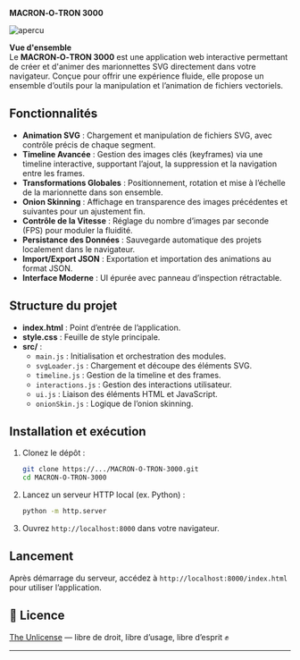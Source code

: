 **MACRON‑O‑TRON 3000**

![apercu](https://github.com/user-attachments/assets/243fd05d-de03-4068-abe9-b780baf8999f)


**Vue d'ensemble**\
Le **MACRON‑O‑TRON 3000** est une application web interactive permettant de créer et d'animer des marionnettes SVG directement dans votre navigateur. Conçue pour offrir une expérience fluide, elle propose un ensemble d’outils pour la manipulation et l’animation de fichiers vectoriels.

## Fonctionnalités

- **Animation SVG** : Chargement et manipulation de fichiers SVG, avec contrôle précis de chaque segment.
- **Timeline Avancée** : Gestion des images clés (keyframes) via une timeline interactive, supportant l’ajout, la suppression et la navigation entre les frames.
- **Transformations Globales** : Positionnement, rotation et mise à l’échelle de la marionnette dans son ensemble.
- **Onion Skinning** : Affichage en transparence des images précédentes et suivantes pour un ajustement fin.
- **Contrôle de la Vitesse** : Réglage du nombre d’images par seconde (FPS) pour moduler la fluidité.
- **Persistance des Données** : Sauvegarde automatique des projets localement dans le navigateur.
- **Import/Export JSON** : Exportation et importation des animations au format JSON.
- **Interface Moderne** : UI épurée avec panneau d’inspection rétractable.

## Structure du projet

- **index.html** : Point d’entrée de l’application.
- **style.css** : Feuille de style principale.
- **src/** :
  - `main.js` : Initialisation et orchestration des modules.
  - `svgLoader.js` : Chargement et découpe des éléments SVG.
  - `timeline.js` : Gestion de la timeline et des frames.
  - `interactions.js` : Gestion des interactions utilisateur.
  - `ui.js` : Liaison des éléments HTML et JavaScript.
  - `onionSkin.js` : Logique de l’onion skinning.

## Installation et exécution

1. Clonez le dépôt :
   ```bash
   git clone https://.../MACRON-O-TRON-3000.git
   cd MACRON-O-TRON-3000
   ```
2. Lancez un serveur HTTP local (ex. Python) :
   ```bash
   python -m http.server
   ```
3. Ouvrez `http://localhost:8000` dans votre navigateur.

## Lancement

Après démarrage du serveur, accédez à `http://localhost:8000/index.html` pour utiliser l’application.

## 📄 Licence

[The Unlicense](https://unlicense.org/) — libre de droit, libre d’usage, libre d’esprit ✊

---
